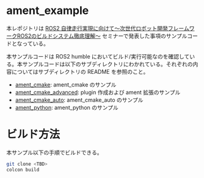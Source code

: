 # ament_example

本レポジトリは [ROS2 自律走行実現に向けて～次世代ロボット開発フレームワークROS2のビルドシステム徹底理解～](https://speakerdeck.com/fixstars/autonomous-driving-realization-by-ros2) セミナーで発表した事項のサンプルコードとなっている。

本サンプルコードは ROS2 humble においてビルド/実行可能なのを確認している。本サンプルコードは以下のサブディレクトリにわかれている。それぞれの内容についてはサブディレクトリの README を参照のこと。

- [ament_cmake](./ament_cmake/): ament_cmake のサンプル
- [ament_cmake_advanced](./ament_cmake_advanced/): plugin 作成および ament 拡張のサンプル
- [ament_cmake_auto](./ament_cmake_auto/): ament_cmake_auto のサンプル
- [ament_python](./ament_python/): ament_python のサンプル

# ビルド方法

本サンプル以下の手順でビルドできる。

```bash
git clone <TBD>
colcon build
```

